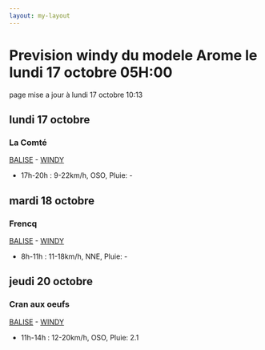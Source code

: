 ```yaml
---
layout: my-layout
---
```



# Prevision windy du modele Arome le lundi 17 octobre 05H:00
page mise a jour à lundi 17 octobre 10:13

## lundi 17 octobre

### La Comté

[BALISE](https://balisemeteo.com/balise.php?idBalise=) -  [WINDY](https://windy.com/50.426/2.500?50.025,2.499,8)

- 17h-20h : 9-22km/h, OSO, Pluie: -



## mardi 18 octobre

### Frencq

[BALISE](https://balisemeteo.com/balise_histo.php?idBalise=159) -  [WINDY](https://windy.com/50.559/1.669?50.159,1.670,8,m:e3qagdV)

- 8h-11h : 11-18km/h, NNE, Pluie: -



## jeudi 20 octobre

### Cran aux oeufs

[BALISE](https://www.meteociel.fr/temps-reel/obs_villes.php?code2=7004) -  [WINDY](https://windy.com/50.847/1.584?50.451,1.582,8,m:e3TagdN)

- 11h-14h : 12-20km/h, OSO, Pluie: 2.1



